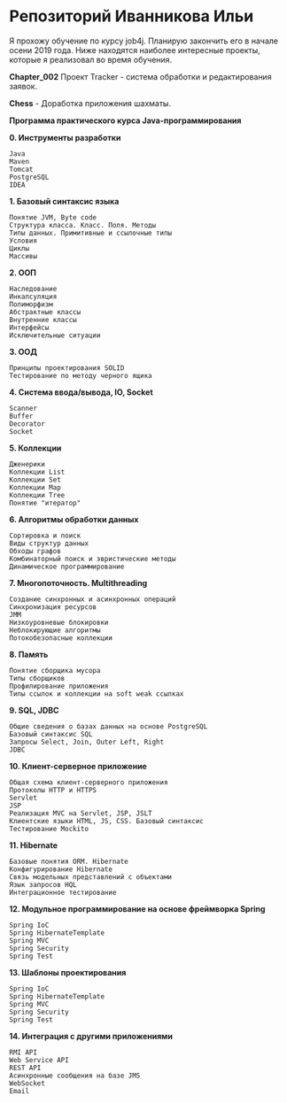 # Репозиторий  Иванникова Ильи

Я прохожу обучение по курсу job4j. Планирую закончить его в начале осени 2019 года. Ниже находятся наиболее интересные проекты, которые я реализовал во время обучения.

**Chapter_002**  Проект Tracker - система обработки и редактирования заявок.

**Chess** - Доработка приложения шахматы.


**Программа практического курса Java-программирования**

**0. Инструменты разработки**

    Java
    Maven
    Tomcat
    PostgreSQL
    IDEA

**1. Базовый синтаксис языка**

    Понятие JVM, Byte code
    Структура класса. Класс. Поля. Методы
    Типы данных. Примитивные и ссылочные типы
    Условия
    Циклы
    Массивы

**2. ООП**

    Наследование
    Инкапсуляция
    Полиморфизм
    Абстрактные классы
    Внутренние классы
    Интерфейсы
    Исключительные ситуации

**3. ООД**

    Принципы проектирования SOLID
    Тестирование по методу черного ящика

**4. Система ввода/вывода, IO, Socket**

    Scanner
    Buffer
    Decorator
    Socket

**5. Коллекции**

    Дженерики
    Коллекции List
    Коллекции Set
    Коллекции Map
    Коллекции Tree
    Понятие "итератор"

**6. Алгоритмы обработки данных**

    Сортировка и поиск
    Виды структур данных
    Обходы графов
    Комбинаторный поиск и эвристические методы
    Динамическое программирование

**7. Многопоточность. Multithreading**

    Создание синхронных и асинхронных операций
    Синхронизация ресурсов
    JMM
    Низкоуровневые блокировки
    Неблокирующие алгоритмы
    Потокобезопасные коллекции

**8. Память**

    Понятие сборщика мусора
    Типы сборщиков
    Профилирование приложения
    Типы ссылок и коллекции на soft weak ссылках

**9. SQL, JDBC**

    Общие сведения о базах данных на основе PostgreSQL
    Базовый синтаксис SQL
    Запросы Select, Join, Outer Left, Right
    JDBC

**10. Клиент-серверное приложение**

    Общая схема клиент-серверного приложения
    Протоколы HTTP и HTTPS
    Servlet
    JSP
    Реализация MVC на Servlet, JSP, JSLT
    Клиентские языки HTML, JS, CSS. Базовый синтаксис
    Тестирование Mockito

**11. Hibernate**

    Базовые понятия ORM. Hibernate
    Конфигурирование Hibernate
    Связь модельных представлений с объектами
    Язык запросов HQL
    Интеграционное тестирование

**12. Модульное программирование на основе фреймворка Spring**

    Spring IoC
    Spring HibernateTemplate
    Spring MVC
    Spring Security
    Spring Test

**13. Шаблоны проектирования**

    Spring IoC
    Spring HibernateTemplate
    Spring MVC
    Spring Security
    Spring Test

**14. Интеграция с другими приложениями**

    RMI API
    Web Service API
    REST API
    Асинхронные сообщения на базе JMS
    WebSocket
    Email
